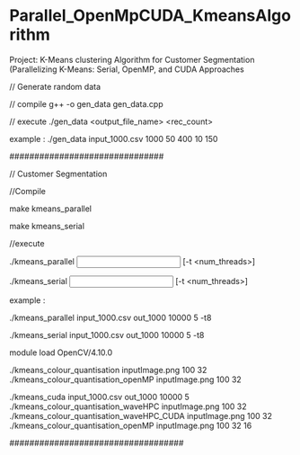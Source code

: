 # Parallel_OpenMpCUDA_KmeansAlgorithm
Project: K-Means clustering Algorithm for Customer Segmentation (Parallelizing K-Means: Serial, OpenMP, and CUDA Approaches

// Generate random data 

// compile 
g++ -o gen_data gen_data.cpp

// execute 
./gen_data <output_file_name> <rec_count> <low rang1> <high range1> <low rang2> <high range2>

example : ./gen_data input_1000.csv 1000 50 400 10 150


###############################

// Customer Segmentation

//Compile 

make kmeans_parallel

make kmeans_serial

//execute 

./kmeans_parallel <Input Data Filename> <Output Filename> <Number of Iterations> <Number of Clusters> [-t <num_threads>]

./kmeans_serial <Input Data Filename> <Output Filename> <Number of Iterations> <Number of Clusters> [-t <num_threads>]

example : 

./kmeans_parallel input_1000.csv out_1000 10000 5 -t8

./kmeans_serial input_1000.csv out_1000 10000 5 -t8




module load OpenCV/4.10.0

./kmeans_colour_quantisation inputImage.png 100 32
./kmeans_colour_quantisation_openMP inputImage.png 100 32

./kmeans_cuda input_1000.csv out_1000 10000 5 
./kmeans_colour_quantisation_waveHPC inputImage.png 100 32
./kmeans_colour_quantisation_waveHPC_CUDA inputImage.png 100 32
./kmeans_colour_quantisation_openMP inputImage.png 100 32 16

###################################

